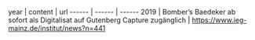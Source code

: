 year | content | url
------ | ------ | ------
2019  | Bomber’s Baedeker ab sofort als Digitalisat auf Gutenberg Capture zugänglich | <a href="https://www.ieg-mainz.de/institut/news?n=441">https://www.ieg-mainz.de/institut/news?n=441</a>
